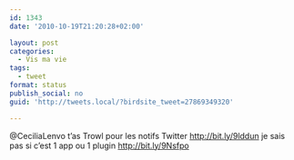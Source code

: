 ```yaml
---
id: 1343
date: '2010-10-19T21:20:28+02:00'

layout: post
categories:
  - Vis ma vie
tags:
  - tweet
format: status
publish_social: no
guid: 'http://tweets.local/?birdsite_tweet=27869349320'

---
```


@CeciliaLenvo t’as Trowl pour les notifs Twitter http://bit.ly/9lddun je sais pas si c’est 1 app ou 1 plugin http://bit.ly/9Nsfpo